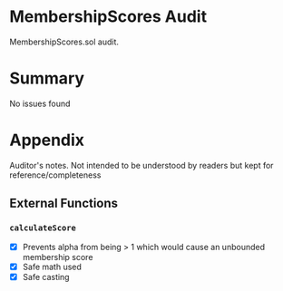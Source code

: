 # MembershipScores Audit

MembershipScores.sol audit.

# Summary
No issues found

# Appendix
Auditor's notes. Not intended to be understood by readers but kept for reference/completeness

## External Functions

### `calculateScore`
- [x] Prevents alpha from being > 1 which would cause an unbounded membership score
- [x] Safe math used
- [x] Safe casting
